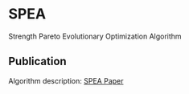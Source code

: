 # SPEA

Strength Pareto Evolutionary Optimization Algorithm

## Publication

Algorithm description: [SPEA Paper](https://sop.tik.ee.ethz.ch/publicationListFiles/zt1998a.pdf)
